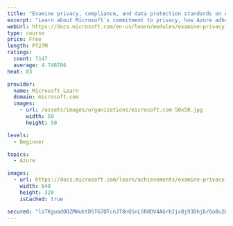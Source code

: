 ```yaml
---
title: "Examine privacy, compliance, and data protection standards on Azure"
excerpt: "Learn about Microsoft's commitment to privacy, how Azure adheres to common regulatory and compliance standards, and additional considerations government agencies need to make."
webUrl: https://docs.microsoft.com/en-us/learn/modules/examine-privacy-compliance-data-protection-standards/
type: course
price: Free
length: PT27M
ratings:
  count: 7147
  average: 4.748706
heat: 83

provider:
  name: Microsoft Learn
  domain: microsoft.com
  images:
    - url: /assets/images/organizations/microsoft.com-50x50.jpg
      width: 50
      height: 50

levels:
  - Beginner

topics:
  - Azure

images:
  - url: https://docs.microsoft.com/learn/achievements/examine-privacy-compliance-data-protection-standards-social.png
    width: 640
    height: 320
    isCached: true

secured: "loTKguadODZMWuktDSTG7QTcnJT8nQSnLSR0DV4AGrbIjxBj93Dhjb/QoBu2W7bizaRtoL9zQwyB1jWGBt2EMddWPYfA2I+sd/9b7nYq2WanXWXQaM8ZXBwOTTW0YM0nac65hODrQ9mfp4XD8Mwipe1xsrAQm9lSOdy6b6vKcz1j7s6TSVMYZHk2SK7pXK8zAjZLm4e/VctibxfSpc9Lxy/xYcaVrM1IauSmmRYX4WlVjzajZD4L07M9S1tJQ+A+RaCJcAODYxVHfRUIUjd0AKomcTCzar5ga6h90ZlOZOS+3kNx5JaE9yaRTKJru0RY4g1SSrJTho1vzJFoCxRl0tYdmQ8yUQl/s7NNuJf0WdO+fPE4OLIOMBMO8n4uPq/ZsEwrQMwFDY9Kzo8uZSKyql4CqVhK6on2hqt9JovPzgU=;ji/P0hIsFArvE3fy5RBDeQ=="
---
```


